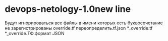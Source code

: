 # devops-netology-1.0new line
Будут игнорироваться все файлы в имени которых есть буквосочетание
не зарегистрированы
override.tf
переопределить.tf.json
*_override.tf
*_override.ТФ.формат JSON

